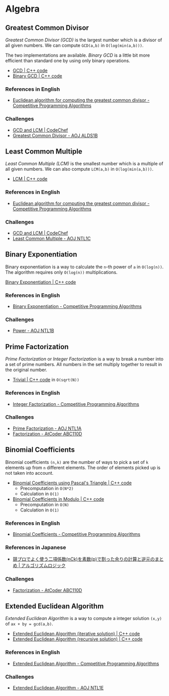 # Algebra

## Greatest Common Divisor
*Greatest Common Divisor (GCD)* is the largest number which is a divisor of all given numbers. We can compute `GCD(a,b)` in `O(log(min(a,b)))`.

The two implementations are available.
*Binary GCD* is a little bit more efficient than standard one by using only binary operations.
- [GCD | C++ code](gcd.hpp)
- [Binary GCD | C++ code](bingcd.hpp)

### References in English
- [Euclidean algorithm for computing the greatest common divisor - Competitive Programming Algorithms](https://cp-algorithms.com/algebra/euclid-algorithm.html)

### Challenges
- [GCD and LCM | CodeChef](https://www.codechef.com/problems/FLOW016)
- [Greatest Common Divisor - AOJ ALDS1B](https://onlinejudge.u-aizu.ac.jp/courses/lesson/1/ALDS1/1/ALDS1_1_B)


## Least Common Multiple
*Least Common Multiple (LCM)* is the smallest number which is a multiple of all given numbers. We can also compute `LCM(a,b)` in `O(log(min(a,b)))`.

- [LCM | C++ code](lcm.hpp)

### References in English
- [Euclidean algorithm for computing the greatest common divisor - Competitive Programming Algorithms](https://cp-algorithms.com/algebra/euclid-algorithm.html)

### Challenges
- [GCD and LCM | CodeChef](https://www.codechef.com/problems/FLOW016)
- [Least Common Multiple - AOJ NTL1C](https://onlinejudge.u-aizu.ac.jp/courses/library/6/NTL/1/NTL_1_C)


## Binary Exponentiation

Binary exponentiation is a way to calculate the `n`-th power of `a` in `O(log(n))`.
The algorithm requires only `O(log(n))` multiplications.

[Binary Exponentiation | C++ code](binexp.hpp)

### References in English
- [Binary Exponentiation - Competitive Programming Algorithms](https://cp-algorithms.com/algebra/binary-exp.html)

### Challenges
- [Power - AOJ NTL1B](https://onlinejudge.u-aizu.ac.jp/courses/library/6/NTL/1/NTL_1_B)


## Prime Factorization
*Prime Factorization* or *Integer Factorization* is a way to break a number into a set of prime numbers. All numbers in the set multiply together to result in the original number.

- [Trivial | C++ code](prime_factorization_basic.hpp) in `O(sqrt(N))`

### References in English
- [Integer Factorization - Competitive Programming Algorithms](https://cp-algorithms.com/algebra/factorization.html)

### Challenges
- [Prime Factorization - AOJ NTL1A](https://onlinejudge.u-aizu.ac.jp/courses/library/6/NTL/1/NTL_1_A)
- [Factorization - AtCoder ABC110D](https://atcoder.jp/contests/abc110/tasks/abc110_d)


## Binomial Coefficients
Binomial coefficients `(n,k)` are the number of ways to pick a set of `k` elements up from `n` different elements.
The order of elements picked up is not taken into account.

- [Binomial Coefficients using Pascal's Triangle | C++ code](combination_pascal.hpp)  
  - Precomputation in `O(N*2)`
  - Calculation in `O(1)`
- [Binomial Coefficients in Modulo | C++ code](combination_basic.hpp)  
  - Precomputation in `O(N)`
  - Calculation in `O(1)`

### References in English
- [Binomial Coefficients - Competitive Programming Algorithms](https://cp-algorithms.com/combinatorics/binomial-coefficients.html)

### References in Japanese
- [競プロでよく使う二項係数(nCk)を素数(p)で割った余りの計算と逆元のまとめ | アルゴリズムロジック](https://algo-logic.info/combination/)

### Challenges
- [Factorization - AtCoder ABC110D](https://atcoder.jp/contests/abc110/tasks/abc110_d)


## Extended Euclidean Algorithm
*Extended Euclidean Algorithm* is a way to compute a integer solution `(x,y)` of `ax + by = gcd(a,b)`.

- [Extended Euclidean Algorithm (iterative solution) | C++ code](extgcd_iterative.hpp)
- [Extended Euclidean Algorithm (recursive solution) | C++ code](extgcd_recursive.hpp)

### References in English
- [Extended Euclidean Algorithm - Competitive Programming Algorithms](https://cp-algorithms.com/algebra/extended-euclid-algorithm.html)

### Challenges
- [Extended Euclidean Algorithm - AOJ NTL1E](https://onlinejudge.u-aizu.ac.jp/courses/library/6/NTL/1/NTL_1_E)